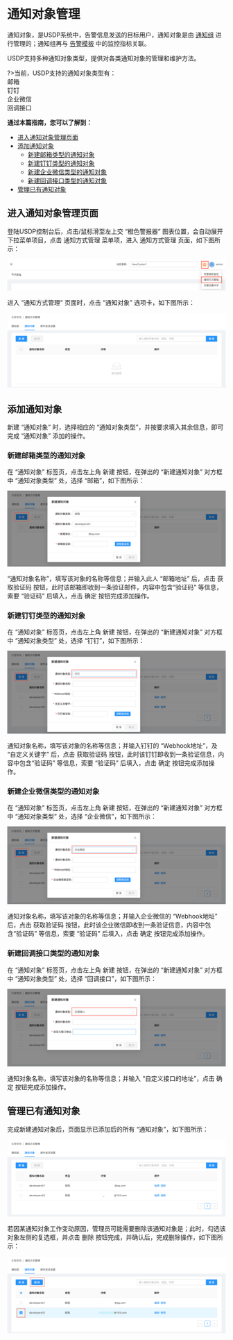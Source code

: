 # 通知对象管理

通知对象，是USDP系统中，告警信息发送的目标用户，通知对象是由 [通知组](/USDP/operate/alarm/notification_group) 进行管理的；通知组再与 [告警模板](/USDP/operate/alarm/alarm_template) 中的监控指标关联。

USDP支持多种通知对象类型，提供对各类通知对象的管理和维护方法。

?>当前，USDP支持的通知对象类型有：</br>邮箱</br>钉钉</br>企业微信</br>回调接口



**通过本篇指南，您可以了解到：**

- [进入通知对象管理页面](/USDP/operate/alarm/notification_object?id=进入通知对象管理页面)
- [添加通知对象](/USDP/operate/alarm/notification_object?id=添加通知对象)
  - [新建邮箱类型的通知对象](/USDP/operate/alarm/notification_object?id=新建邮箱类型的通知对象)
  - [新建钉钉类型的通知对象](/USDP/operate/alarm/notification_object?id=新建钉钉类型的通知对象)
  - [新建企业微信类型的通知对象](/USDP/operate/alarm/notification_object?id=新建企业微信类型的通知对象)
  - [新建回调接口类型的通知对象](/USDP/operate/alarm/notification_object?id=新建回调接口类型的通知对象)
- [管理已有通知对象](/USDP/operate/alarm/notification_object?id=管理已有通知对象)



## 进入通知对象管理页面

登陆USDP控制台后，点击/鼠标滑至左上交 “橙色警报器” 图表位置，会自动展开下拉菜单项目，点击 <kbd>通知方式管理</kbd> 菜单项，进入 通知方式管理 页面，如下图所示：

![](../../images/operate/alarm/set_emailserver/notify_usdp_entrance.png)

进入 “通知方式管理” 页面时，点击 “通知对象” 选项卡，如下图所示：

![](../../images/operate/alarm/notification_object/notify_usdp_set_notifyobject.png)



## 添加通知对象

新建 “通知对象” 时，选择相应的 “通知对象类型”，并按要求填入其余信息，即可完成 “通知对象” 添加的操作。

### 新建邮箱类型的通知对象

在 “通知对象” 标签页，点击左上角 <kbd>新建</kbd> 按钮，在弹出的 “新建通知对象” 对方框中 “通知对象类型” 处，选择 “邮箱”，如下图所示：

![](../../images/operate/alarm/notification_object/notify_usdp_set_notifyobject_email.png)

“通知对象名称”，填写该对象的名称等信息；并输入此人 “邮箱地址” 后，点击 <kbd>获取验证码</kbd> 按钮，此时该邮箱即收到一条验证邮件，内容中包含“验证码” 等信息，索要 “验证码” 后填入，点击 <kbd>确定</kbd> 按钮完成添加操作。



### 新建钉钉类型的通知对象

在 “通知对象” 标签页，点击左上角 <kbd>新建</kbd> 按钮，在弹出的 “新建通知对象” 对方框中 “通知对象类型” 处，选择 “钉钉”，如下图所示：

![](../../images/operate/alarm/notification_object/notify_usdp_set_notifyobject_dingding.png)

通知对象名称，填写该对象的名称等信息；并输入钉钉的 “Webhook地址”，及 “自定义关键字” 后，点击 <kbd>获取验证码</kbd> 按钮，此时该钉钉即收到一条验证信息，内容中包含“验证码” 等信息，索要 “验证码” 后填入，点击 <kbd>确定</kbd> 按钮完成添加操作。



### 新建企业微信类型的通知对象

在 “通知对象” 标签页，点击左上角 <kbd>新建</kbd> 按钮，在弹出的 “新建通知对象” 对方框中 “通知对象类型” 处，选择 “企业微信”，如下图所示：

![](../../images/operate/alarm/notification_object/notify_usdp_set_notifyobject_qiwei.png)

通知对象名称，填写该对象的名称等信息；并输入企业微信的 “Webhook地址” 后，点击 <kbd>获取验证码</kbd> 按钮，此时该企业微信即收到一条验证信息，内容中包含“验证码” 等信息，索要 “验证码” 后填入，点击 <kbd>确定</kbd> 按钮完成添加操作。



### 新建回调接口类型的通知对象

在 “通知对象” 标签页，点击左上角 <kbd>新建</kbd> 按钮，在弹出的 “新建通知对象” 对方框中 “通知对象类型” 处，选择 “回调接口”，如下图所示：

![](../../images/operate/alarm/notification_object/notify_usdp_set_notifyobject_api.png)

通知对象名称，填写该对象的名称等信息；并输入 “自定义接口的地址”，点击 <kbd>确定</kbd> 按钮完成添加操作。

## 管理已有通知对象

完成新建通知对象后，页面显示已添加后的所有 “通知对象”，如下图所示：

![](../../images/operate/alarm/notification_object/notify_usdp_set_notifyobject_down.png)

若因某通知对象工作变动原因，管理员可能需要删除该通知对象是；此时，勾选该对象左侧的复选框，并点击 <kbd>删除</kbd> 按钮完成，并确认后，完成删除操作，如下图所示：

![](../../images/operate/alarm/notification_object/notify_usdp_notifyobject_delete.png)